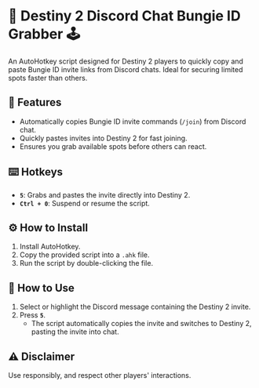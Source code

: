 # 🎯 Destiny 2 Discord Chat Bungie ID Grabber 🕹️

An AutoHotkey script designed for Destiny 2 players to quickly copy and paste Bungie ID invite links from Discord chats. Ideal for securing limited spots faster than others.

## 📜 Features

- Automatically copies Bungie ID invite commands (`/join`) from Discord chat.
- Quickly pastes invites into Destiny 2 for fast joining.
- Ensures you grab available spots before others can react.

## ⌨️ Hotkeys

- **`5`**: Grabs and pastes the invite directly into Destiny 2.
- **`Ctrl + 0`**: Suspend or resume the script.

## ⚙️ How to Install

1. Install AutoHotkey.
2. Copy the provided script into a `.ahk` file.
3. Run the script by double-clicking the file.

## 🚀 How to Use

1. Select or highlight the Discord message containing the Destiny 2 invite.
2. Press **`5`**.  
   - The script automatically copies the invite and switches to Destiny 2, pasting the invite into chat.

## ⚠️ Disclaimer

Use responsibly, and respect other players' interactions.
